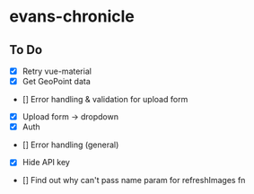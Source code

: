 # evans-chronicle

## To Do

- [x] Retry vue-material
- [x] Get GeoPoint data
- [] Error handling & validation for upload form
- [x] Upload form -> dropdown
- [x] Auth
- [] Error handling (general)
- [x] Hide API key
- [] Find out why can't pass name param for refreshImages fn
